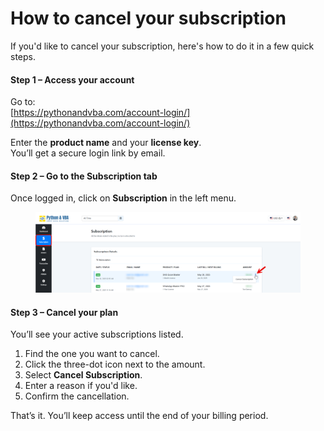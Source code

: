 # How to cancel your subscription

If you'd like to cancel your subscription, here's how to do it in a few quick steps.

#### Step 1 – Access your account

Go to:\
[https://pythonandvba.com/account-login/](https://pythonandvba.com/account-login/)

Enter the **product name** and your **license key**.\
You’ll get a secure login link by email.

#### Step 2 – Go to the Subscription tab

Once logged in, click on **Subscription** in the left menu.

<figure><img src="../.gitbook/assets/image (29).png" alt=""><figcaption></figcaption></figure>

#### Step 3 – Cancel your plan

You’ll see your active subscriptions listed.

1. Find the one you want to cancel.
2. Click the three-dot icon next to the amount.
3. Select **Cancel Subscription**.
4. Enter a reason if you'd like.
5. Confirm the cancellation.

That’s it. You’ll keep access until the end of your billing period.
